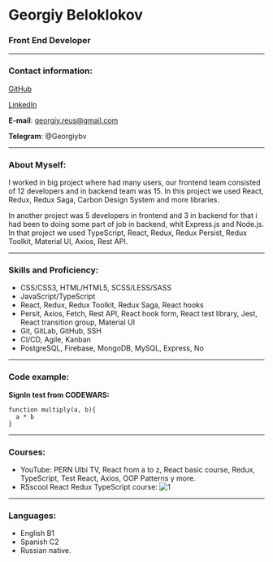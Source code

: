 # Georgiy Beloklokov

### Front End Developer

---

### Contact information:

[GitHub](https://github.com/GeorgiyBeloklokov)

[LinkedIn](https://www.linkedin.com/in/georgiybeloklokov/)

**E-mail**: georgiy.reus@gmail.com

**Telegram**: @Georgiybv

---

### About Myself:

I worked in big project where had many users, our frontend team consisted of 12 developers and in backend team was 15.
In this project we used React, Redux, Redux Saga, Carbon Design System and more libraries.

In another project was 5 developers in frontend and 3 in backend for that i had been to doing some part of job in backend, whit Express.js and Node.js.
In that project we used TypeScript, React, Redux, Redux Persist, Redux Toolkit, Material UI, Axios, Rest API.

---

### Skills and Proficiency:

- CSS/CSS3, HTML/HTML5, SCSS/LESS/SASS
- JavaScript/TypeScript
- React, Redux, Redux Toolkit, Redux Saga, React hooks
- Persit, Axios, Fetch, Rest API, React hook form, React test library, Jest, React transition group, Material UI
- Git, GitLab, GitHub, SSH
- CI/CD, Agile, Kanban
- PostgreSQL, Firebase, MongoDB, MySQL, Express, No

---

### Code example:

**SignIn test from CODEWARS:**

```
function multiply(a, b){
  a * b
}
```

---

### Courses:

- YouTube: PERN Ulbi TV, React from a to z, React basic course, Redux, TypeScript, Test React, Axios, OOP Patterns y more.
- RSscool React Redux TypeScript course:
  ![1](https://user-images.githubusercontent.com/77876368/189487792-b738c275-c664-43b3-8ec3-b8b7ce06c7e4.jpg)

---

### Languages:

- English B1
- Spanish C2
- Russian native.
